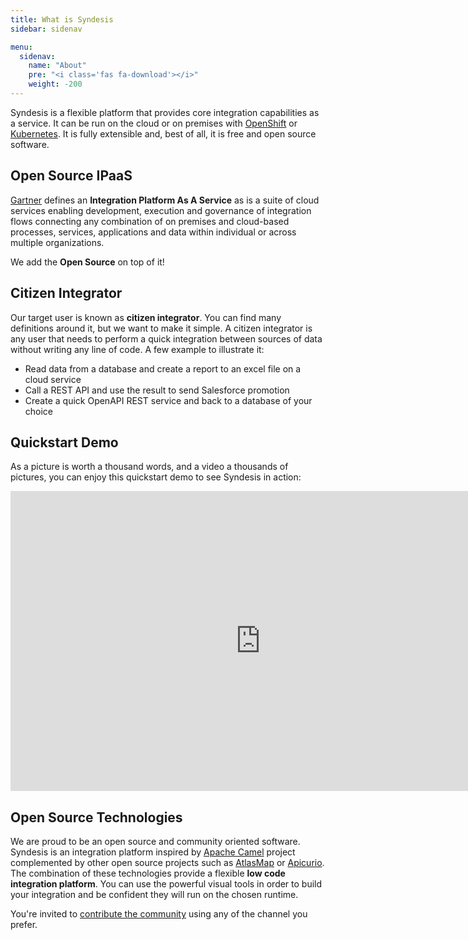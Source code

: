 ```yaml
---
title: What is Syndesis
sidebar: sidenav

menu:
  sidenav:
    name: "About"
    pre: "<i class='fas fa-download'></i>"
    weight: -200
---
```


Syndesis is a flexible platform that provides core integration capabilities as a service. It can be run on the cloud or on premises with [OpenShift](https://www.openshift.com/) or [Kubernetes](https://kubernetes.io/). It is fully extensible and, best of all, it is free and open source software.

## Open Source IPaaS

[Gartner](https://www.gartner.com/en/information-technology/glossary/information-platform-as-a-service-ipaas) defines an **Integration Platform As A Service** as is a suite of cloud services enabling development, execution and governance of integration flows connecting any combination of on premises and cloud-based processes, services, applications and data within individual or across multiple organizations.

We add the **Open Source** on top of it!

## Citizen Integrator

Our target user is known as **citizen integrator**. You can find many definitions around it, but we want to make it simple. A citizen integrator is any user that needs to perform a quick integration between sources of data without writing any line of code. A few example to illustrate it:

* Read data from a database and create a report to an excel file on a cloud service
* Call a REST API and use the result to send Salesforce promotion
* Create a quick OpenAPI REST service and back to a database of your choice

## Quickstart Demo

As a picture is worth a thousand words, and a video a thousands of pictures, you can enjoy this quickstart demo to see Syndesis in action:

<iframe width="800" height="480" src="https://www.youtube.com/embed/zyW5FEUBGOk" frameborder="0" allow="accelerometer; autoplay; encrypted-media; gyroscope; picture-in-picture" allowfullscreen></iframe>

## Open Source Technologies

We are proud to be an open source and community oriented software. Syndesis is an integration platform inspired by [Apache Camel](https://camel.apache.org/) project complemented by other open source projects such as [AtlasMap](https://www.atlasmap.io/) or [Apicurio](https://www.apicur.io/). The combination of these technologies provide a flexible **low code integration platform**. You can use the powerful visual tools in order to build your integration and be confident they will run on the chosen runtime.

You're invited to [contribute the community](/community/) using any of the channel you prefer.

